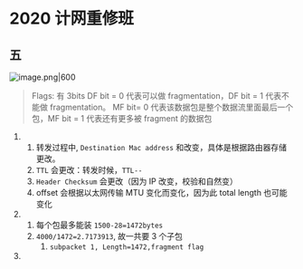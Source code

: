# 2020 计网重修班


## 五
![image.png|600](https://kold.oss-cn-shanghai.aliyuncs.com/20250617233848.png)
>    Flags: 有 3bits
>    DF bit = 0 代表可以做 fragmentation，DF bit = 1 代表不能做 fragmentation。
	MF bit= 0 代表该数据包是整个数据流里面最后一个包，MF bit = 1 代表还有更多被 fragment 的数据包
1. 
	1. 转发过程中, `Destination Mac address` 和改变，具体是根据路由器存储更改。
	2. `TTL` 会更改：转发时候，`TTL--`
	3. `Header Checksum` 会更改（因为 IP 改变，校验和自然变）
	4. offset 会根据以太网传输 MTU 变化而变化，因为此 total length 也可能变化
2. 
	1. 每个包最多能装 `1500-28=1472bytes`
	2. `4000/1472=2.7173913`, 故一共要 3 个子包
		1. `subpacket 1, Length=1472,fragment flag`
3. 

